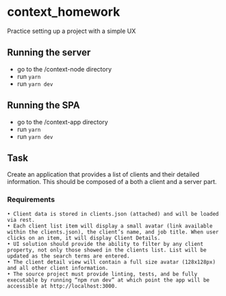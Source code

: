 # context_homework
Practice setting up a project with a simple UX

## Running the server
- go to the /context-node directory
- run `yarn`
- run `yarn dev`

## Running the SPA
- go to the /context-app directory
- run `yarn`
- run `yarn dev`

## Task
Create an application that provides a list of clients and their detailed information. This should be composed of a both a client and a server part.

### Requirements
    • Client data is stored in clients.json (attached) and will be loaded via rest.
    • Each client list item will display a small avatar (link available within the clients.json), the client’s name, and job title. When user clicks on an item, it will display Client Details.
    • UI solution should provide the ability to filter by any client property, not only those showed in the clients list. List will be updated as the search terms are entered.
    • The client detail view will contain a full size avatar (128x128px) and all other client information.
    • The source project must provide linting, tests, and be fully executable by running “npm run dev” at which point the app will be accessible at http://localhost:3000.
